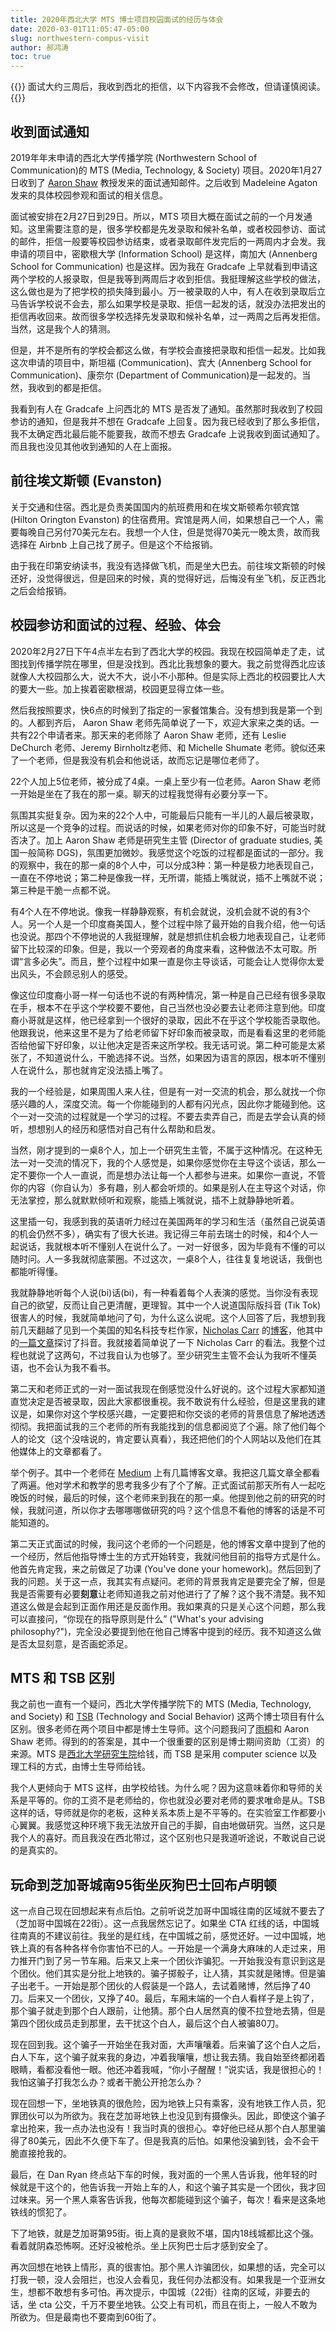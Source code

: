 ```yaml
---
title: 2020年西北大学 MTS 博士项目校园面试的经历与体会
date: 2020-03-01T11:05:47-05:00
slug: northwestern-compus-visit
author: 郝鸿涛
toc: true
---
```

{{<block class="note">}}
面试大约三周后，我收到西北的拒信，以下内容我不会修改，但请谨慎阅读。
{{<end>}}
	
## 收到面试通知

2019年年末申请的西北大学传播学院 (Northwestern School of Communication)的 MTS (Media, Technology, & Society) 项目。2020年1月27日收到了 [Aaron Shaw](https://communication.northwestern.edu/faculty/AaronShaw) 教授发来的面试通知邮件。之后收到 Madeleine Agaton 发来的具体校园参观和面试的相关信息。

面试被安排在2月27日到29日。所以，MTS 项目大概在面试之前的一个月发通知。这里需要注意的是，很多学校都是先发录取和候补名单，或者校园参访、面试的邮件，拒信一般要等校园参访结束，或者录取邮件发完后的一两周内才会发。我申请的项目中，密歇根大学 (Information School) 是这样，南加大 (Annenberg School for Communication) 也是这样。因为我在 Gradcafe 上早就看到申请这两个学校的人报录取，但是我等到两周后才收到拒信。我挺理解这些学校的做法，这么做也是为了把学校的损失降到最小。万一被录取的人中，有人在收到录取后立马告诉学校说不会去，那么如果学校是录取、拒信一起发的话，就没办法把发出的拒信再收回来。故而很多学校选择先发录取和候补名单，过一两周之后再发拒信。当然，这是我个人的猜测。

但是，并不是所有的学校会都这么做，有学校会直接把录取和拒信一起发。比如我这次申请的项目中，斯坦福 (Communication)、宾大 (Annenberg School for Communication)、康奈尔 (Department of Communication)是一起发的。当然，我收到的都是拒信。

我看到有人在 Gradcafe 上问西北的 MTS 是否发了通知。虽然那时我收到了校园参访的通知，但是我并不想在 Gradcafe 上回复。因为我已经收到了那么多拒信，我不太确定西北最后能不能要我，故而不想去 Gradcafe 上说我收到面试通知了。而且我也没见其他收到通知的人在上面报。

## 前往埃文斯顿 (Evanston)

关于交通和住宿。西北是负责美国国内的航班费用和在埃文斯顿希尔顿宾馆 (Hilton Orington Evanston) 的住宿费用。宾馆是两人间，如果想自己一个人，需要每晚自己另付70美元左右。我想一个人住，但是觉得70美元一晚太贵，故而我选择在 Airbnb 上自己找了房子。但是这个不给报销。

由于我在印第安纳读书，我没有选择做飞机，而是坐大巴去。前往埃文斯顿的时候还好，没觉得很远，但是回来的时候，真的觉得好远，后悔没有坐飞机，反正西北之后会给报销。

## 校园参访和面试的过程、经验、体会

2020年2月27日下午4点半左右到了西北大学的校园。我现在校园简单走了走，试图找到传播学院在哪里，但是没找到。西北比我想象的要大。我之前觉得西北应该就像人大校园那么大，说大不大，说小不小那种。但是实际上西北的校园要比人大的要大一些。加上挨着密歇根湖，校园更显得立体一些。

然后我按照要求，快6点的时候到了指定的一家餐馆集合。没有想到我是第一个到的。人都到齐后， Aaron Shaw 老师先简单说了一下，欢迎大家来之类的话。一共有22个申请者来。那天来的老师除了 Aaron Shaw 老师，还有 Leslie DeChurch 老师、Jeremy Birnholtz老师、和 Michelle Shumate 老师。貌似还来了一个老师，但是我没有机会和他说话，故而忘记是哪位老师了。

22个人加上5位老师，被分成了4桌。一桌上至少有一位老师。Aaron Shaw 老师一开始是坐在了我在的那一桌。聊天的过程我觉得有必要分享一下。

氛围其实挺复杂。因为来的22个人中，可能最后只能有一半儿的人最后被录取，所以这是一个竞争的过程。而说话的时候，如果老师对你的印象不好，可能当时就否决了。加上 Aaron Shaw 老师是研究生主管 (Director of graduate studies, 美国一般简称 DGS)，氛围更加微妙。我感觉这个吃饭的过程都是面试的一部分。我的观察中，我在的那一桌的8个人中，可以分成3种：第一种是极力地表现自己，一直在不停地说；第二种是像我一样，无所谓，能插上嘴就说，插不上嘴就不说；第三种是干脆一点都不说。

有4个人在不停地说。像我一样静静观察，有机会就说，没机会就不说的有3个人。另一个人是一个印度裔美国人，整个过程中除了最开始的自我介绍，他一句话也没说。那四个不停地说的人我挺理解，就是想抓住机会极力地表现自己，让老师留下比较深的印象。但是，我以一个旁观者的角度来看，这种做法不太可取。所谓“言多必失”。而且，整个过程中如果一直是你主导谈话，可能会让人觉得你太爱出风头，不会顾忌别人的感受。

像这位印度裔小哥一样一句话也不说的有两种情况，第一种是自己已经有很多录取在手，根本不在乎这个学校要不要他，自己当然也没必要去让老师注意到他。印度裔小哥就是这样，他已经拿到一个很好的录取，因此不在乎这个学校能否录取他。他跟我说，他来这里不是为了给老师留下好印象而被录取，而是看看这里的老师能否给他留下好印象，以让他决定是否来这所学校。我无话可说。第二种可能是太紧张了，不知道说什么，干脆选择不说。当然，如果因为语言的原因，根本听不懂别人在说什么，那也就肯定没法插上嘴了。

我的一个经验是，如果周围人来人往，但是有一对一交流的机会，那么就找一个你感兴趣的人，深度交流。每一个你能碰到的人都有闪光点，因此你才能碰到他。这个一对一交流的过程就是一个学习的过程。不要去卖弄自己，而是去学会认真的倾听，想想别人的经历和感悟对自己有什么帮助和启发。

当然，刚才提到的一桌8个人，加上一个研究生主管，不属于这种情况。在这种无法一对一交流的情况下，我的个人感觉是，如果你感觉你在主导这个谈话，那么一定不要你一个人一直说，而是想办法让每一个人都参与进来。如果你一直说，不管你的内容（你自认为）多有趣，别人都会听烦的。如果是别人在主导这个对话，你无法掌控，那么就默默倾听和观察，能插上嘴就说，插不上就静静地听着。

这里插一句，我感到我的英语听力经过在美国两年的学习和生活（虽然自己说英语的机会仍然不多），确实有了很大长进。我记得三年前去瑞士的时候，和4个人一起说话，我就根本听不懂别人在说什么了。一对一好很多，因为毕竟有不懂的可以随时问。人一多我就彻底蒙圈。不过这次，一桌8个人，往往复复地说话，我倒也都能听得懂。

我就静静地听每个人说(bi)话(bi)，有一种看着每个人表演的感觉。当你没有表现自己的欲望，反而让自己更清醒，更理智。其中一个人说道国际版抖音 (Tik Tok) 很害人的时候，我就简单地问了句，为什么这么说呢。这个人回答了后，我想到我前几天翻越了见到一个美国的知名科技专栏作家，[Nicholas Carr](https://baike.baidu.com/item/%E5%B0%BC%E5%8F%A4%E6%8B%89%E6%96%AF%C2%B7%E5%8D%A1%E5%B0%94) 的[博客](http://www.nicholascarr.com/)，他其中的[一篇文章](http://www.roughtype.com/?p=8677)探讨了抖音。我就接着简单说了一下 Nicholas Carr 的看法。我整个过程也就说了这两句，不过我自认为也够了。至少研究生主管不会认为我听不懂英语，也不会认为我不看书。

第二天和老师正式的一对一面试我现在倒感觉没什么好说的。这个过程大家都知道直觉决定是否被录取，因此大家都很重视。我不敢说有什么经验，但是这里我的建议是，如果你对这个学校感兴趣，一定要把和你交谈的老师的背景信息了解地透透彻彻。我把面试我的三个老师的所有我能找到的信息都阅览了个遍。除了他们每个人的论文（这个没啥说的，肯定要认真看），我还把他们的个人网站以及他们在其他媒体上的文章都看了。

举个例子。其中一个老师在 [Medium](https://medium.com/) 上有几篇博客文章。我把这几篇文章全都看了两遍。他对学术和教学的思考我多少有了个了解。正式面试前那天所有人一起吃晚饭的时候，最后的时候，这个老师来到我在的那一桌。他提到他之前的研究的时候，我就问道，所以你才去哪哪哪做研究的吗？这个信息不看他的博客的话是不可能知道的。

第二天正式面试的时候，我问这个老师的一个问题是，他的博客文章中提到了他的一个经历，然后他指导博士生的方式开始转变，我就问他目前的指导方式是什么。他首先肯定我，来之前做足了功课 (You've done your homework)。然后回到了我的问题。关于这一点，我其实有点疑问。老师的背景我肯定是要完全了解，但是我是否需要有必要**刻意**让老师知道我之前对他进行了了解？这个我不清楚。我不知道这么做是会起到正面作用还是反面作用。我如果真的只是关心这个问题，那么我可以直接问，“你现在的指导原则是什么” ("What's your advising philosophy?")，完全没必要提到他在他自己博客中提到的经历。我不知道这么做是否太显刻意，是否画蛇添足。

## MTS 和 TSB 区别

我之前也一直有一个疑问，西北大学传播学院下的 MTS (Media, Technology, and Society) 和 [TSB](https://tsb.northwestern.edu/) (Technology and Social Behavior) 这两个博士项目有什么区别。很多老师在两个项目中都是博士生导师。这个问题我问了[雨桐](https://sonic.northwestern.edu/home/people/graduate-student-researchers/jasmine-wu/)和 Aaron Shaw 老师。得到的的答案是，其中一个很重要的区别是博士期间资助（工资）的来源。MTS 是[西北大学研究生院](https://www.tgs.northwestern.edu/)给钱，而 TSB 是采用 computer science 以及理工科的方式，由博士生导师给钱。

我个人更倾向于 MTS 这样，由学校给钱。为什么呢？因为这意味着你和导师的关系是平等的。你的工资不是老师给的，你也就没必要对老师的要求唯命是从。TSB 这样的话，导师就是你的老板，这种关系本质上是不平等的。在实验室工作都要小心翼翼。我感觉这种环境下我无法放开自己的手脚，自由地做研究。当然，这只是我个人的喜好。而且我没在西北带过，这个区别也只是我道听途说，不敢说自己说的是真实的。

## 玩命到芝加哥城南95街坐灰狗巴士回布卢明顿

这一点自己现在回想起来有点后怕。之前听说芝加哥中国城往南的区域就不要去了（芝加哥中国城在22街）。这一点我居然忘记了。如果坐 CTA 红线的话，中国城往南真的不建议前往。我坐的是红线，在中国城之前，感觉还好。一过中国城，地铁上真的有各种各样令你害怕不已的人。一开始是一个满身大麻味的人走过来，用力推开门到了另一节车厢。后来又上来一个团伙诈骗犯。一开始我没有意识到这是个团伙。他们其实是分批上地铁的。骗子掷骰子，让人猜，其实就是赌博。但是骗子出老千。一开始是那个团伙的人假装是一个路人，去试着赌博，然后挣了40刀。后来又一个团伙，又挣了40。最后，车厢末端的一个白人看样子是上钩了，那个骗子就走到那个白人跟前，让他猜。那个白人居然真的傻不拉登地去猜，但是第四个团伙成员走到那里，去干扰这个白人，最后这个白人被骗80刀。

现在回到我。这个骗子一开始坐在我对面，大声嚷嚷着。后来骗了这个白人之后，白人下车，这个骗子就来我的身边，冲着我嚷嚷，想让我去猜。我自始至终都闭着眼睛，看都没看他一眼。他还冲着我喊，“你小子醒醒！”说实话，我是很担心的！我怕这骗子打我怎么办？或者干脆公开抢怎么办？

现在回想一下，坐地铁真的很危险，因为地铁上只有乘客，没有地铁工作人员，犯罪团伙可以为所欲为。我在芝加哥地铁上也没见到有摄像头。因此，即使这个骗子拿出抢来，我一点办法也没有！我当时真的很担心。幸好他已经从那个白人那里骗得了80美元，因此不久便下车了。但是我真的后怕。如果他没骗到钱，会不会干脆直接抢我的。

最后，在 Dan Ryan 终点站下车的时候，我对面的一个黑人告诉我，他年轻的时候就是干这个的，他告诉我一开始上车的人，和这个骗子其实是一个团伙，我才回过味来。另一个黑人乘客告诉我，他每次都能碰到这个骗子，每次！看来是这条地铁线的惯犯了。

下了地铁，就是芝加哥第95街。街上真的是衰败不堪，国内18线城都比这个强。看着就阴森恐怖啊。还好没被枪杀。坐上灰狗巴士后才感到安全了。

再次回想在地铁上情形，真的很害怕。那个黑人诈骗团伙，如果想的话，完全可以打我一顿，没人会阻拦，也没人会看见，我任何办法都没有。如果我是一个亚洲女生，想都不敢想有多可怕。再次提示，中国城（22街）往南的区域，非要去的话，坐 cta 公交，千万不要坐地铁。公交上有司机，而且在街上，一般人不敢为所欲为。但是最南也不要南到60街了。




